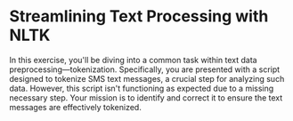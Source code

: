 # Streamlining Text Processing with NLTK

In this exercise, you'll be diving into a common task within text data preprocessing—tokenization. Specifically, you are presented with a script designed to tokenize SMS text messages, a crucial step for analyzing such data. However, this script isn't functioning as expected due to a missing necessary step. Your mission is to identify and correct it to ensure the text messages are effectively tokenized.
